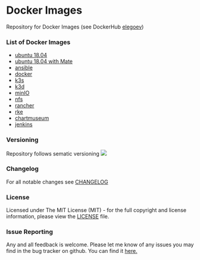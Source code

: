 # Docker Images
Repository for Docker Images (see DockerHub [elegoev](https://hub.docker.com/u/elegoev))

### List of Docker Images
- [ubuntu 18.04](https://github.com/elegoev/basebox-ubuntu-18.04)
- [ubuntu 18.04 with Mate](https://github.com/elegoev/basebox-ubuntu-18.04-mate)
- [ansible](https://github.com/elegoev/basebox-ubuntu-18.04-ansible)
- [docker](https://github.com/elegoev/basebox-ubuntu-18.04-docker)
- [k3s](https://github.com/elegoev/basebox-ubuntu-18.04-k3s)
- [k3d](https://github.com/elegoev/basebox-ubuntu-18.04-k3d)
- [minIO](https://github.com/elegoev/basebox-ubuntu-18.04-minio)
- [nfs](https://github.com/elegoev/basebox-ubuntu-18.04-nfs)
- [rancher](https://github.com/elegoev/basebox-ubuntu-18.04-rancher)
- [rke](https://github.com/elegoev/basebox-ubuntu-18.04-rke)
- [chartmuseum](https://github.com/elegoev/basebox-ubuntu-18.04-chartmuseum)
- [jenkins](https://github.com/elegoev/basebox-ubuntu-18.04-jenkins)

### Versioning
Repository follows sematic versioning  [![](https://img.shields.io/badge/semver-2.0.0-green.svg)](http://semver.org)

### Changelog
For all notable changes see [CHANGELOG](https://github.com/elegoev/docker-images/blob/master/CHANGELOG.md)

### License
Licensed under The MIT License (MIT) - for the full copyright and license information, please view the [LICENSE](https://github.com/elegoev/docker-images/blob/master/LICENSE) file.

### Issue Reporting
Any and all feedback is welcome.  Please let me know of any issues you may find in the bug tracker on github. You can find it [here. ](https://github.com/elegoev/docker-images/issues)

